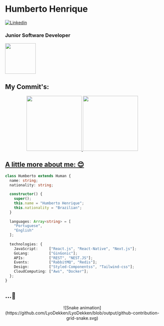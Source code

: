 # Humberto Henrique

[![Linkedin](https://img.shields.io/badge/-Connect-blue?style=flat-square&logo=Linkedin&logoColor=white&link=https://www.linkedin.com/in/humbertohenrique/)](https://www.linkedin.com/in/humbertohenrique/)

### Junior Software Developer

<img src="https://i.ibb.co/QJZdmpv/XOsX.gif" width="100" height="100" />

## My Commit's: 

<div align="center">
  <a href="https://github.com/LyoDekken">
  <img height="180em" src="https://github-readme-stats.vercel.app/api?username=LyoDekken&show_icons=true&theme=dracula&include_all_commits=true&count_private=true"/>
  <img height="180em" src="https://github-readme-stats.vercel.app/api/top-langs/?username=LyoDekken&layout=compact&langs_count=7&theme=dracula"/>
</div>


## A little more about me: 😊

```typescript
class Humberto extends Human {
  name: string;
  nationality: string;
  
  constructor() {
    super();
    this.name = "Humberto Henrique";
    this.nationality = "Brazilian";
  }
  
  languages: Array<string> = [
    "Portuguese",
    "English"
  ];
  
  technologies: {
    JavaScript:     ["React.js", "React-Native", "Next.js"];
    GoLang:         ["GinGonic"];
    APIs:           ["REST", "NEST.JS"];
    Events:         ["RabbitMQ", "Redis"];
    Design:         ["Styled-Componentss", "Tailwind-css"];
    CloudComputing: ["Aws", "Docker"];
  };
}
```

## ...🐍

<div align="center">
  ![Snake animation](https://github.com/LyoDekken/LyoDekken/blob/output/github-contribution-grid-snake.svg)  
</div>
